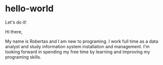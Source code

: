# hello-world
Let's do it!

Hi there,

  My name is Robertas and I am new to programing. I work full time as a data analyst and study information system installation and management. I'm looking forward in spending my free time by learning and improving my programing skills. 
